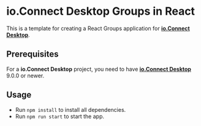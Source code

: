 # io.Connect Desktop Groups in React

This is a template for creating a React Groups application for [**io.Connect Desktop**](https://interop.io//).

## Prerequisites

For a **io.Connect Desktop** project, you need to have [**io.Connect Desktop**](https://interop.io//) 9.0.0 or newer.

## Usage

- Run `npm install` to install all dependencies.
- Run `npm run start` to start the app.
